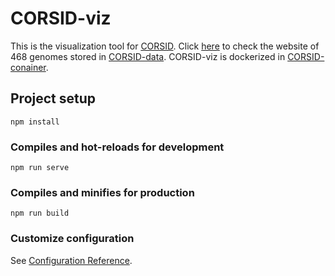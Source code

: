 # CORSID-viz

This is the visualization tool for [CORSID](https://github.com/elkebir-group/CORSID).
Click [here](https://elkebir-group.github.io/CORSID-viz/) to check the website of 468 genomes stored in [CORSID-data](https://github.com/elkebir-group/CORSID-data).
CORSID-viz is dockerized in [CORSID-conainer](https://github.com/elkebir-group/CORSID-container).

## Project setup
```
npm install
```

### Compiles and hot-reloads for development
```
npm run serve
```

### Compiles and minifies for production
```
npm run build
```

### Customize configuration
See [Configuration Reference](https://cli.vuejs.org/config/).

